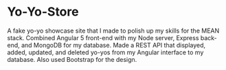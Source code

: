# Yo-Yo-Store
A fake yo-yo showcase site that I made to polish up my skills for the MEAN stack. Combined Angular 5 front-end with my Node server, Express back-end, and MongoDB for my database. Made a REST API that displayed, added, updated, and deleted yo-yos from my Angular interface to my database. Also used Bootstrap for the design.
